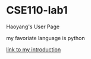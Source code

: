 # CSE110-lab1
Haoyang's User Page

my favoriate language is python

[link to my introduction](https://nomorecsesoon.github.io/CSE110-lab1/)
